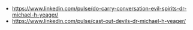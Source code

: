 - https://www.linkedin.com/pulse/do-carry-conversation-evil-spirits-dr-michael-h-yeager/
- https://www.linkedin.com/pulse/cast-out-devils-dr-michael-h-yeager/
